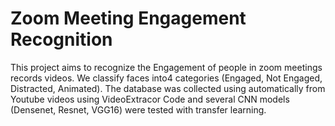 # Zoom Meeting Engagement Recognition


This project aims to recognize the Engagement of people in zoom meetings records videos. We classify faces into4 categories (Engaged, Not Engaged, Distracted, Animated). The database was collected using automatically from Youtube videos using VideoExtracor Code and several CNN models (Densenet, Resnet, VGG16) were tested with transfer learning.
